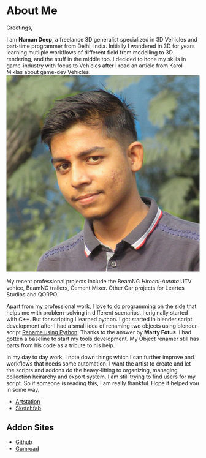 
# About Me

Greetings,

I am **Naman Deep**, a freelance 3D generalist specialized in 3D Vehicles and part-time programmer from Delhi, India. Initially I wandered in 3D for years learning mutliple workflows of different field from modelling to 3D rendering, and the stuff in the middle too. I decided to hone my skills in game-industry with focus to Vehicles after I read an article from Karol Miklas about game-dev Vehicles. ![Profile](/assets/images/Profile.png)

My recent professional projects include the BeamNG *Hirochi-Aurata* UTV vehice, BeamNG trailers, Cement Mixer. Other Car projects for Leartes Studios and QORPO.

Apart from my professional work, I love to do programming on the side that helps me with problem-solving in different scenarios. I originally started with C++. But for scripting I learned python. I got started in blender script development after I had a small idea of renaming two objects using blender-script [Rename using Python](https://blender.stackexchange.com/questions/248812/script-to-rename-selected-object-same-as-the-active-object-plus-a-suffix). 
Thanks to the answer by **Marty Fotus**. 
I had gotten a baseline to start my tools development. My Object renamer still has parts from his code as a tribute to his help.

In my day to day work, I note down things which I can further improve and workflows that needs some automation. I want the artist to create and let the scripts and addons do the heavy-lifting to organizing, managing collection heirarchy and export system. I am still trying to find users for my script. So if someone is reading this, I am really thankful. Hope it helped you in some way.

* [Artstation](https://www.artstation.com/naman)
* [Sketchfab](https://sketchfab.com/namandeep444)

## Addon Sites
* [Github](https://github.com/deepdesperate)
* [Gumroad](https://namandeep.gumroad.com/)